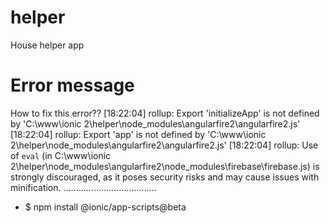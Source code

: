 # helper
House helper app




# Error message

How to fix this error??
[18:22:04]  rollup: Export 'initializeApp' is not defined by 'C:\www\ionic 2\helper\node_modules\angularfire2\angularfire2.js'
[18:22:04]  rollup: Export 'app' is not defined by 'C:\www\ionic 2\helper\node_modules\angularfire2\angularfire2.js'
[18:22:04]  rollup: Use of `eval` (in C:\www\ionic 2\helper\node_modules\angularfire2\node_modules\firebase\firebase.js)
            is strongly discouraged, as it poses security risks and may cause issues with minification.
            .....................................

- $ npm install @ionic/app-scripts@beta
